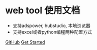 # web tool 使用文档
* 支持adspower, hubstudio, 本地浏览器
* 支持excel或者python编程两种配置方式

[GitHub](https://github.com/docsifyjs/docsify/)
[Get Started](#webtool)